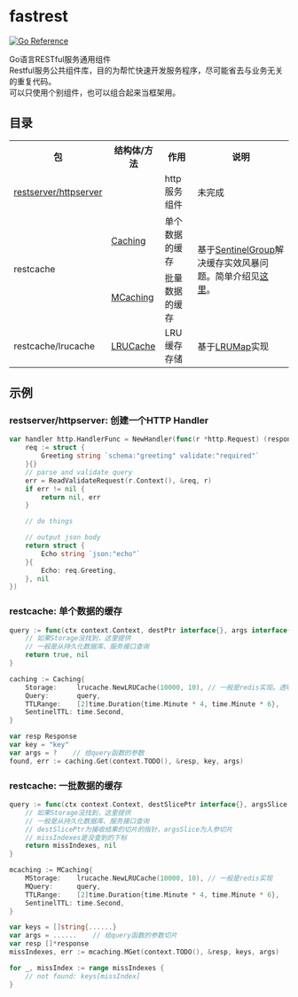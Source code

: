 # fastrest

[![Go Reference](https://pkg.go.dev/badge/github.com/wencan/fastrest)](https://pkg.go.dev/github.com/wencan/fastrest)  


Go语言RESTful服务通用组件  
Restful服务公共组件库，目的为帮忙快速开发服务程序，尽可能省去与业务无关的重复代码。  
可以只使用个别组件，也可以组合起来当框架用。

## 目录  
<table>
    <tr>
        <th>包</th><th>结构体/方法</th><th>作用</th><th>说明</th>
    </tr>
    <tr>
        <td><a href="https://pkg.go.dev/github.com/wencan/fastrest/restserver/httpserver">restserver/httpserver</a></td><td></td><td>http服务组件</td><td>未完成</td>
    </tr>
    <tr>
        <td rowspan="2">restcache</td><td><a href="https://pkg.go.dev/github.com/wencan/fastrest/restcache#Caching">Caching</a></td><td>单个数据的缓存</td><td rowspan="2">基于<a href="https://pkg.go.dev/github.com/wencan/gox/xsync/sentinel#SentinelGroup">SentinelGroup</a>解决缓存实效风暴问题。简单介绍见<a href="https://blog.wencan.org/2022/10/17/restcache/">这里</a>。</td>
    </tr>
    <tr>
        <td><a href="https://pkg.go.dev/github.com/wencan/fastrest/restcache#MCaching">MCaching</a></td><td>批量数据的缓存</td>
    </tr>
    <tr>
        <td>restcache/lrucache</td><td><a href="https://pkg.go.dev/github.com/wencan/fastrest/restcache/lrucache#LRUCache">LRUCache</a></td><td>LRU缓存存储</td><td>基于<a href="https://pkg.go.dev/github.com/wencan/gox/xsync#LRUMap">LRUMap</a>实现</td>
    </tr>
</table>

## 示例

### restserver/httpserver: 创建一个HTTP Handler
```go
var handler http.HandlerFunc = NewHandler(func(r *http.Request) (response interface{}, err error) {
    req := struct {
        Greeting string `schema:"greeting" validate:"required"`
    }{}
    // parse and validate query
    err = ReadValidateRequest(r.Context(), &req, r)
    if err != nil {
        return nil, err
    }

    // do things

    // output json body
    return struct {
        Echo string `json:"echo"`
    }{
        Echo: req.Greeting,
    }, nil
})
```

### restcache: 单个数据的缓存
```go
query := func(ctx context.Context, destPtr interface{}, args interface{}) (found bool, err error) {
    // 如果Storage没找到，这里提供
    // 一般是从持久化数据库、服务接口查询
    return true, nil
}

caching := Caching{
    Storage:     lrucache.NewLRUCache(10000, 10), // 一般是redis实现。透明处理业务数据。
    Query:       query,
    TTLRange:    [2]time.Duration{time.Minute * 4, time.Minute * 6},
    SentinelTTL: time.Second,
}

var resp Response
var key = "key"
var args = ?    // 给query函数的参数
found, err := caching.Get(context.TODO(), &resp, key, args)
``` 

### restcache: 一批数据的缓存
```go
query := func(ctx context.Context, destSlicePtr interface{}, argsSlice interface{}) (missIndexes []int, err error) {
    // 如果Storage没找到，这里提供
    // 一般是从持久化数据库、服务接口查询
    // destSlicePtr为接收结果的切片的指针，argsSlice为入参切片
    // missIndexes是没查到的下标
    return missIndexes, nil
}

mcaching := MCaching{
    MStorage:    lrucache.NewLRUCache(10000, 10), // 一般是redis实现
    MQuery:      query,
    TTLRange:    [2]time.Duration{time.Minute * 4, time.Minute * 6},
    SentinelTTL: time.Second,
}

var keys = []string{......}
var args = ......    // 给query函数的参数切片
var resp []*response
missIndexes, err := mcaching.MGet(context.TODO(), &resp, keys, args)

for _, missIndex := range missIndexes {
    // not found: keys[missIndex]
}
```